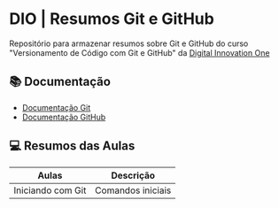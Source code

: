 # DIO | Resumos Git e GitHub

Repositório para armazenar resumos sobre Git e GitHub do curso "Versionamento de Código com Git e GitHub" da [Digital Innovation One](https://www.dio.me/)

## 📚 Documentação
- [Documentação Git](https://git-scm.com/docs)
- [Documentação GitHub](https://docs.github.com/en)

## 💻 Resumos das Aulas

| Aulas | Descrição |
|-------|-----------|
| Iniciando com Git| Comandos iniciais |
